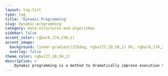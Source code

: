 ```yaml
---
layout: tag-list
type: tag
title: 'Dynamic Programming'
slug: dynamic-programming
category: data-structures-and-algorithms
sidebar: false
accent_color: rgba(0,174,239,1)
accent_image:
  background: linear-gradient(225deg, rgba(27,10,58,1) 0%, rgba(0,174,239,1) 80%)
  overlay: false
theme_color: rgba(27,10,58,1)
description: >
    Dynamic programming is a method to dramatically improve execution time efficiency by properly using memory.It saves already calculated results (small problems) in a separate memory area to avoid recalculation.
---
```



